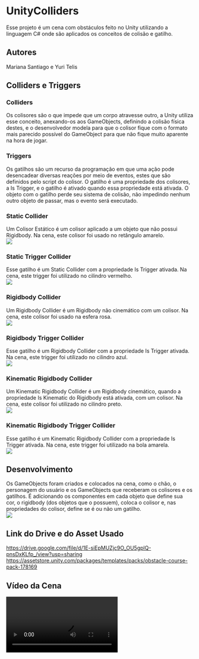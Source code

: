 # UnityColliders
Esse projeto é um cena com obstáculos feito no Unity utilizando a linguagem C# onde são aplicados os conceitos de colisão e gatilho.

## Autores
Mariana Santiago e Yuri Telis

## Colliders e Triggers
### Colliders
Os colisores são o que impede que um corpo atravesse outro, a Unity utiliza esse conceito, anexando-os aos GameObjects, definindo a colisão física destes, e o desenvolvedor modela para que o colisor fique com o formato mais parecido possível do GameObject para que não fique muito aparente na hora de jogar.

### Triggers
Os gatilhos são um recurso da programação em que uma ação pode desencadear diversas reações por meio de eventos, estes que são definidos pelo script do colisor. O gatilho é uma propriedade dos colisores, a Is Trigger, e o gatilho é ativado quando essa propriedade está ativada. O objeto com o gatilho perde seu sistema de colisão, não impedindo nenhum outro objeto de passar, mas o evento será executado.

### Static Collider
Um Colisor Estático é um colisor aplicado a um objeto que não possui Rigidbody. Na cena, este colisor foi usado no retângulo amarelo.
<br> <img src="img/static collider.jpg">

### Static Trigger Collider
Esse gatilho é um Static Collider com a propriedade Is Trigger ativada. Na cena, este trigger foi utilizado no cilindro vermelho.
<br> <img src="img/static trigger.jpg">

### Rigidbody Collider
Um Rigidbody Collider é um Rigidbody não cinemático com um colisor.  Na cena, este colisor foi usado na esfera rosa.
<br> <img src="img/rigidbody collider.jpg">

### Rigidbody Trigger Collider
Esse gatilho é um Rigidbody Collider com a propriedade Is Trigger ativada. Na cena, este trigger foi utilizado no cilindro azul.
<br> <img src="img/rigidbody trigger.jpg">

### Kinematic Rigidbody Collider
Um Kinematic Rigidbody Collider é um Rigidbody cinemático, quando a propriedade Is Kinematic do Rigidbody está ativada, com um colisor. Na cena, este colisor foi utilizado no cilindro preto.
<br> <img src="img/kinematic rigidbody collider.jpg">

### Kinematic Rigidbody Trigger Collider
Esse gatilho é um Kinematic Rigidbody Collider com a propriedade Is Trigger ativada. Na cena, este trigger  foi utilizado na bola amarela.
<br> <img src="img/kinematic rigidbody trigger.jpg">

## Desenvolvimento
Os GameObjects foram criados e colocados na cena, como o chão, o personagem do usuário e os GameObjects que receberam os colisores e os gatilhos. É adicionando os componentes em cada objeto que define sua cor, o rigidbody (dos objetos que o possuem), coloca o colisor e, nas propriedades do colisor, define se é ou não um gatilho.
<br> <img src="img/objetos.jpg">

## Link do Drive e do Asset Usado
https://drive.google.com/file/d/1E-siEpMUZjc9O_OU5gplQ-pnsDxKLfp_/view?usp=sharing
https://assetstore.unity.com/packages/templates/packs/obstacle-course-pack-178169

## Vídeo da Cena
<video src="video/gameplay.mp4" type="video/mp4" controls="true"></video>